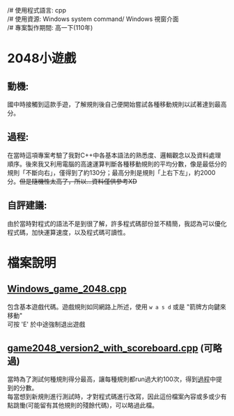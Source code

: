 /# 使用程式語言: cpp  
/# 使用資源: Windows system command/ Windows 視窗介面  
/# 專案製作期間: 高一下(110年)  

# 2048小遊戲
## 動機: 
國中時接觸到這款手遊，了解規則後自己便開始嘗試各種移動規則以試著達到最高分。
## 過程: 
在當時這項專案考驗了我對C++中各基本語法的熟悉度、邏輯觀念以及資料處理順序。後來我又利用電腦的高速運算判斷各種移動規則的平均分數，像是最低分的規則「不斷向右」，僅得到了約130分；最高分則是規則「上右下左」，約2000分。~~但是隨機性太高了，所以...資料僅供參考XD~~
## 自評建議: 
由於當時對程式的語法不是到很了解，許多程式碼部份並不精簡，我認為可以優化程式碼，加快運算速度，以及程式碼可讀性。

# 檔案說明
## [Windows_game_2048.cpp](https://github.com/fortest-C/-/blob/a31b3dc7f6b46dd60246cce26d8b85075185ba72/Windows_game_2048/game2048_version2.cpp)
包含基本遊戲代碼。遊戲規則如同網路上所述，使用 ```w a s d``` 或是 "箭牌方向鍵來移動"  
可按 'E' 於中途強制退出遊戲

## [game2048_version2_with_scoreboard.cpp](https://github.com/fortestC/-/blob/main/Windows_game_2048/game2048_version2_with_scoreboard.cpp) (可略過)
當時為了測試何種規則得分最高，讓每種規則都run過大約100次，得到[過程](https://github.com/fortest-C/-/edit/main/Windows_game_2048/README.md#%E9%81%8E%E7%A8%8B)中提到的分數。  
每當想到新規則進行測試時，才對程式碼進行改寫，因此這份檔案內容或多或少有點跳慟(可能留有其他規則的殘餘代碼)，可以略過此檔。
